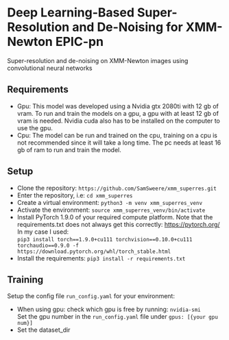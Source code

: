# Deep Learning-Based Super-Resolution and De-Noising for XMM-Newton EPIC-pn
Super-resolution and de-noising on XMM-Newton images using convolutional neural networks

## Requirements
- Gpu: This model was developed using a Nvidia gtx 2080ti with 12 gb of vram. To run and train the models on a gpu, a gpu with at least 12 gb of vram is needed. 
Nvidia cuda also has to be installed on the computer to use the gpu.
- Cpu: The model can be run and trained on the cpu, training on a cpu is not recommended since it will take a long time. The pc needs at least 16 gb of ram to run and train the model.

## Setup
 - Clone the repository: `https://github.com/SamSweere/xmm_superres.git`
 - Enter the repository, i.e: `cd xmm_superres`
 - Create a virtual environment: `python3 -m venv xmm_superres_venv`
 - Activate the environment: `source xmm_superres_venv/bin/activate`
 - Install PyTorch 1.9.0 of your required compute platform. Note that the requirements.txt does not always get this correctly:
https://pytorch.org/ <br>
In my case I used:  <br>
`pip3 install torch==1.9.0+cu111 torchvision==0.10.0+cu111 torchaudio==0.9.0 -f https://download.pytorch.org/whl/torch_stable.html`
 - Install the requirements: `pip3 install -r requirements.txt`

## Training
Setup the config file `run_config.yaml` for your environment:
 - When using gpu: check which gpu is free by running: `nvidia-smi` <br>
Set the gpu number in the `run_config.yaml` file under `gpus: [{your gpu num}]` 
 - Set the dataset_dir

